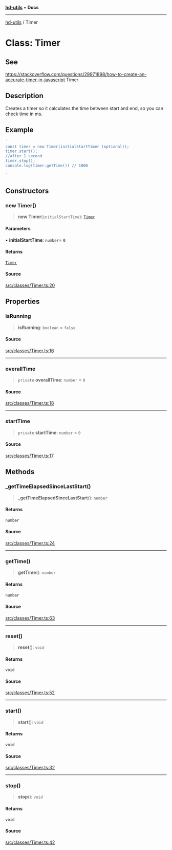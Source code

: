 [**hd-utils**](../README.md) • **Docs**

***

[hd-utils](../globals.md) / Timer

# Class: Timer

## See

https://stackoverflow.com/questions/29971898/how-to-create-an-accurate-timer-in-javascript
 Timer

## Description

Creates a timer so it calculates the time between start and end, so you can
check time in ms.

## Example

```ts
`
const timer = new Timer(initialStartTimer (optional));
timer.start();
//after 1 second
timer.stop();
console.log(timer.getTime()) // 1000

`
```

## Constructors

### new Timer()

> **new Timer**(`initialStartTime`): [`Timer`](Timer.md)

#### Parameters

• **initialStartTime**: `number`= `0`

#### Returns

[`Timer`](Timer.md)

#### Source

[src/classes/Timer.ts:20](https://github.com/AhmadHddad/h-utils/blob/8e9e542f98b1a43a336ce585dc8666b21b0e894d/src/classes/Timer.ts#L20)

## Properties

### isRunning

> **isRunning**: `boolean` = `false`

#### Source

[src/classes/Timer.ts:16](https://github.com/AhmadHddad/h-utils/blob/8e9e542f98b1a43a336ce585dc8666b21b0e894d/src/classes/Timer.ts#L16)

***

### overallTime

> `private` **overallTime**: `number` = `0`

#### Source

[src/classes/Timer.ts:18](https://github.com/AhmadHddad/h-utils/blob/8e9e542f98b1a43a336ce585dc8666b21b0e894d/src/classes/Timer.ts#L18)

***

### startTime

> `private` **startTime**: `number` = `0`

#### Source

[src/classes/Timer.ts:17](https://github.com/AhmadHddad/h-utils/blob/8e9e542f98b1a43a336ce585dc8666b21b0e894d/src/classes/Timer.ts#L17)

## Methods

### \_getTimeElapsedSinceLastStart()

> **\_getTimeElapsedSinceLastStart**(): `number`

#### Returns

`number`

#### Source

[src/classes/Timer.ts:24](https://github.com/AhmadHddad/h-utils/blob/8e9e542f98b1a43a336ce585dc8666b21b0e894d/src/classes/Timer.ts#L24)

***

### getTime()

> **getTime**(): `number`

#### Returns

`number`

#### Source

[src/classes/Timer.ts:63](https://github.com/AhmadHddad/h-utils/blob/8e9e542f98b1a43a336ce585dc8666b21b0e894d/src/classes/Timer.ts#L63)

***

### reset()

> **reset**(): `void`

#### Returns

`void`

#### Source

[src/classes/Timer.ts:52](https://github.com/AhmadHddad/h-utils/blob/8e9e542f98b1a43a336ce585dc8666b21b0e894d/src/classes/Timer.ts#L52)

***

### start()

> **start**(): `void`

#### Returns

`void`

#### Source

[src/classes/Timer.ts:32](https://github.com/AhmadHddad/h-utils/blob/8e9e542f98b1a43a336ce585dc8666b21b0e894d/src/classes/Timer.ts#L32)

***

### stop()

> **stop**(): `void`

#### Returns

`void`

#### Source

[src/classes/Timer.ts:42](https://github.com/AhmadHddad/h-utils/blob/8e9e542f98b1a43a336ce585dc8666b21b0e894d/src/classes/Timer.ts#L42)
